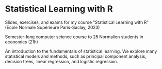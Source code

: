 # Statistical Learning with R
Slides, exercises, and exams for my course "Statistical Learning with R" (Ecole Normale Supérieure Paris-Saclay, 2023)

Semester-long computer science course to 25 Normalien students in economics (21h)

An introduction to the fundamentals of statistical learning. We explore many statistical models and methods, such as principal component analysis, decision trees, linear regression, and logistic regression.

